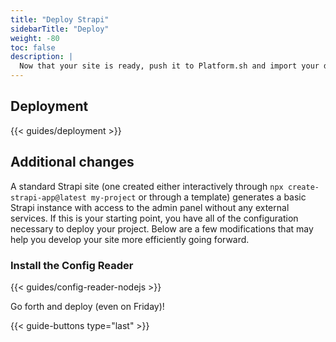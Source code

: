 ```yaml
---
title: "Deploy Strapi"
sidebarTitle: "Deploy"
weight: -80
toc: false
description: |
  Now that your site is ready, push it to Platform.sh and import your data.
---
```


## Deployment

{{< guides/deployment >}}

## Additional changes

A standard Strapi site
(one created either interactively through `npx create-strapi-app@latest my-project` or through a template)
generates a basic Strapi instance with access to the admin panel without any external services.
If this is your starting point, you have all of the configuration necessary to deploy your project.
Below are a few modifications that may help you develop your site more efficiently going forward.

### Install the Config Reader

{{< guides/config-reader-nodejs >}}

Go forth and deploy (even on Friday)!

{{< guide-buttons type="last" >}}
